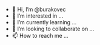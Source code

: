 - 👋 Hi, I’m @burakovec
- 👀 I’m interested in ...
- 🌱 I’m currently learning ...
- 💞️ I’m looking to collaborate on ...
- 📫 How to reach me ...

<!---
burakovec/burakovec is a ✨ special ✨ repository because its `README.md` (this file) appears on your GitHub profile.
You can click the Preview link to take a look at your changes.
--->
